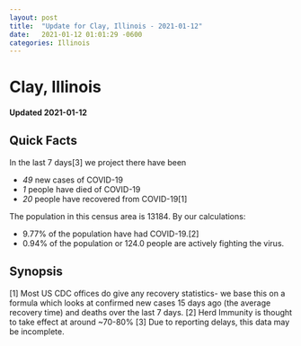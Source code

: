 ```yaml
---
layout: post
title:  "Update for Clay, Illinois - 2021-01-12"
date:   2021-01-12 01:01:29 -0600
categories: Illinois
---
```


# Clay, Illinois
#### Updated 2021-01-12

## Quick Facts

In the last 7 days[3] we project there have been
- *49* new cases of COVID-19
- *1* people have died of COVID-19
- *20* people have recovered from COVID-19[1]

The population in this census area is 13184. By our calculations:
- 9.77% of the population have had COVID-19.[2]
- 0.94% of the population or 124.0 people are actively fighting the virus.

## Synopsis




[1] Most US CDC offices do give any recovery statistics- we base this on a formula which looks at confirmed new cases
15 days ago (the average recovery time) and deaths over the last 7 days.
[2] Herd Immunity is thought to take effect at around ~70-80%
[3] Due to reporting delays, this data may be incomplete. 
    
